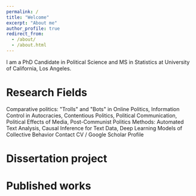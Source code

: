 ```yaml
---
permalink: /
title: "Welcome"
excerpt: "About me"
author_profile: true
redirect_from: 
  - /about/
  - /about.html
---
```



I am a PhD Candidate in Political Science and MS in Statistics at University of California, Los Angeles.

# Research Fields

Comparative politics: "Trolls" and "Bots" in Online Politics, Information Control in Autocracies, Contentious Politics, Political Communication, Political Effects of Media, Post-Communist Politics
Methods: Automated Text Analysis, Causal Inference for Text Data, Deep Learning Models of Collective Behavior 
Contact CV / Google Scholar Profile

# Dissertation project

# Published works